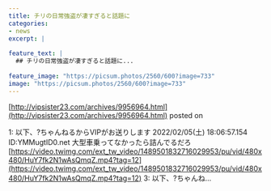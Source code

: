 ```yaml
---
title: チリの日常強盗が凄すぎると話題に
categories:
- news
excerpt: |
  
feature_text: |
  ## チリの日常強盗が凄すぎると話題に...
  
feature_image: "https://picsum.photos/2560/600?image=733"
image: "https://picsum.photos/2560/600?image=733"
---
```


[http://vipsister23.com/archives/9956964.html](http://vipsister23.com/archives/9956964.html)
posted on 

<!--more-->

1: 以下、?ちゃんねるからVIPがお送りします 2022/02/05(土) 18:06:57.154 ID:YMMugtID0.net 大型車乗ってなかったら詰んでるだろ [https://video.twimg.com/ext_tw_video/1489501832716029953/pu/vid/480x480/HuY7fk2N1wAsQmqZ.mp4?tag=12](https://video.twimg.com/ext_tw_video/1489501832716029953/pu/vid/480x480/HuY7fk2N1wAsQmqZ.mp4?tag=12) 3: 以下、?ちゃんね...
